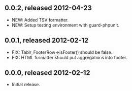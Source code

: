 0.0.2, released 2012-04-23
--------------------------

- NEW: Added TSV formatter.
- NEW: Setup testing environment with guard-phpunit.

0.0.1, released 2012-02-12
--------------------------

- FIX: Tablr_FooterRow->isFooter() should be false.
- FIX: HTML formatter should put aggregations into footer.

0.0.0, released 2012-02-12
--------------------------

- Initial release.
